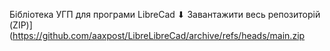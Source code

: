 Бібліотека УГП для програми LibreCad
⬇ Завантажити весь репозиторій (ZIP)](https://github.com/aaxpost/LibreLibreCad/archive/refs/heads/main.zip
